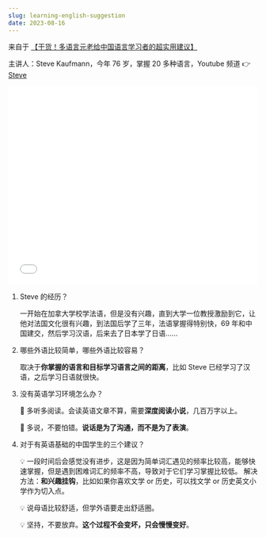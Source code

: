 ```yaml
---
slug: learning-english-suggestion
date: 2023-08-16
---
```


来自于 [【干货！多语言元老给中国语言学习者的超实用建议】](https://www.bilibili.com/video/BV1vh4y1w7Nt/?share_source=copy_web&vd_source=d2ccb0630a0a92ceb5b5801eeaaad7b7)

主讲人：Steve Kaufmann，今年 76 岁，掌握 20 多种语言，Youtube 频道 👉 [Steve](https://www.youtube.com/@Thelinguist)



<iframe src="//player.bilibili.com/player.html?aid=616797006&bvid=BV1vh4y1w7Nt&cid=1222418399&page=1&autoplay=0" scrolling="no" border="0" frameborder="no" framespacing="0" allowfullscreen="true" width="100%" height="400"> </iframe>

<br />

1. Steve 的经历？

   一开始在加拿大学校学法语，但是没有兴趣，直到大学一位教授激励到它，让他对法国文化很有兴趣，到法国后学了三年，法语掌握得特别快，69 年和中国建交，然后学习汉语，后来去了日本学了日语……

2. 哪些外语比较简单，哪些外语比较容易？

   取决于**你掌握的语言和目标学习语言之间的距离**，比如 Steve 已经学习了汉语，之后学习日语就很快。

3. 没有英语学习环境怎么办？

   🔑 多听多阅读。会读英语文章不算，需要**深度阅读小说**，几百万字以上。

   🔑 多说，不要怕错。**说话是为了沟通，而不是为了表演**。

4. 对于有英语基础的中国学生的三个建议？

   💡 一段时间后会感觉没有进步，这是因为简单词汇遇见的频率比较高，能够快速掌握，但是遇到困难词汇的频率不高，导致对于它们学习掌握比较低。
   解决方法：**和兴趣挂钩**，比如如果你喜欢文学 or 历史，可以找文学 or 历史英文小学作为切入点。

   💡 说母语比较舒适，但学外语要走出舒适圈。

   💡 坚持，不要放弃。**这个过程不会变坏，只会慢慢变好**。

